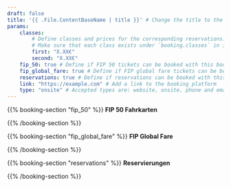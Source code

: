 ```yaml
---
draft: false
title: '{{ .File.ContentBaseName | title }}' # Change the title to the name of the booking platform
params:
    classes:
        # Define classes and prices for the corresponding reservations.
        # Make sure that each class exists under `booking.classes` in i18n.
        first: "X.XX€"
        second: "X.XX€"
    fip_50: true # Define if FIP 50 tickets can be booked with this booking platform
    fip_global_fare: true # Define if FIP global fare tickets can be booked with this booking platform
    reservations: true # Define if reservations can be booked with this booking platform
    link: "https://example.com" # Add a link to the booking platform
    type: "onsite" # Accepted types are: website, onsite, phone and email
---
```


{{% booking-section "fip_50" %}}
**FIP 50 Fahrkarten**

<!--
    Explain the steps for booking FIP 50 tickets with this booking platform.
-->
{{% /booking-section %}}

{{% booking-section "fip_global_fare" %}}
**FIP Global Fare**

<!--
    Explain the steps for booking FIP global fares with this booking platform.
-->
{{% /booking-section %}}


{{% booking-section "reservations" %}}
**Reservierungen**

<!--
    Explain the steps for booking reservations with this booking platform.
-->
{{% /booking-section %}}
